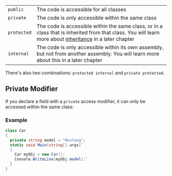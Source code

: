
|   |   |
|---|---|
|`public`|The code is accessible for all classes|
|`private`|The code is only accessible within the same class|
|`protected`|The code is accessible within the same class, or in a class that is inherited from that class. You will learn more about [inheritance](https://www.w3schools.com/cs/cs_inheritance.php) in a later chapter|
|`internal`|The code is only accessible within its own assembly, but not from another assembly. You will learn more about this in a later chapter|


There's also two combinations: `protected internal` and `private protected`.

## Private Modifier

If you declare a field with a `private` access modifier, it can only be accessed within the same class:

### Example

```c#
class Car
{
  private string model = "Mustang";    
  static void Main(string[] args)`
  {
    Car myObj = new Car();     
    Console.WriteLine(myObj.model);`
  }
}
```
